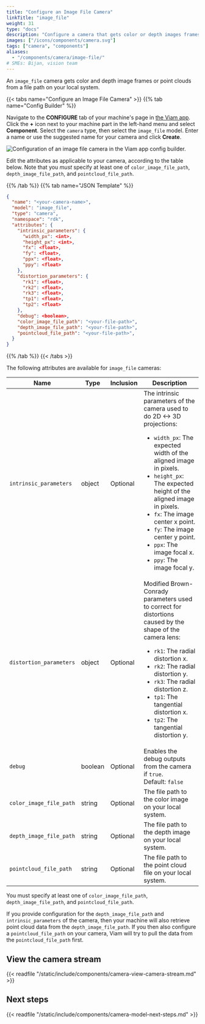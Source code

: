 ```yaml
---
title: "Configure an Image File Camera"
linkTitle: "image_file"
weight: 31
type: "docs"
description: "Configure a camera that gets color or depth images frames from a file path."
images: ["/icons/components/camera.svg"]
tags: ["camera", "components"]
aliases:
  - "/components/camera/image-file/"
# SMEs: Bijan, vision team
---
```


An `image_file` camera gets color and depth image frames or point clouds from a file path on your local system.

{{< tabs name="Configure an Image File Camera" >}}
{{% tab name="Config Builder" %}}

Navigate to the **CONFIGURE** tab of your machine's page in [the Viam app](https://app.viam.com).
Click the **+** icon next to your machine part in the left-hand menu and select **Component**.
Select the `camera` type, then select the `image_file` model.
Enter a name or use the suggested name for your camera and click **Create**.

![Configuration of an image file camera in the Viam app config builder.](/components/camera/configure-image-file.png)

Edit the attributes as applicable to your camera, according to the table below.
Note that you _must_ specify at least one of `color_image_file_path`, `depth_image_file_path`, and `pointcloud_file_path`.

{{% /tab %}}
{{% tab name="JSON Template" %}}

```json {class="line-numbers linkable-line-numbers"}
{
  "name": "<your-camera-name>",
  "model": "image_file",
  "type": "camera",
  "namespace": "rdk",
  "attributes": {
    "intrinsic_parameters": {
      "width_px": <int>,
      "height_px": <int>,
      "fx": <float>,
      "fy": <float>,
      "ppx": <float>,
      "ppy": <float>
    },
    "distortion_parameters": {
      "rk1": <float>,
      "rk2": <float>,
      "rk3": <float>,
      "tp1": <float>,
      "tp2": <float>
    },
    "debug": <boolean>,
    "color_image_file_path": "<your-file-path>",
    "depth_image_file_path": "<your-file-path>",
    "pointcloud_file_path": "<your-file-path>",
  }
}
```

{{% /tab %}}
{{< /tabs >}}

The following attributes are available for `image_file` cameras:

<!-- prettier-ignore -->
| Name | Type | Inclusion | Description |
| ---- | ---- | --------- | ----------- |
| `intrinsic_parameters` | object | Optional | The intrinsic parameters of the camera used to do 2D <-> 3D projections: <ul> <li> <code>width_px</code>: The expected width of the aligned image in pixels. </li> <li> <code>height_px</code>: The expected height of the aligned image in pixels. </li> <li> <code>fx</code>: The image center x point. </li> <li> <code>fy</code>: The image center y point. </li> <li> <code>ppx</code>: The image focal x. </li> <li> <code>ppy</code>: The image focal y. </li> </ul> |
| `distortion_parameters` | object | Optional | Modified Brown-Conrady parameters used to correct for distortions caused by the shape of the camera lens: <ul> <li> <code>rk1</code>: The radial distortion x. </li> <li> <code>rk2</code>: The radial distortion y. </li> <li> <code>rk3</code>: The radial distortion z. </li> <li> <code>tp1</code>: The tangential distortion x. </li> <li> <code>tp2</code>: The tangential distortion y. </li> </ul> |
| `debug` | boolean | Optional | Enables the debug outputs from the camera if `true`. <br> Default: `false` |
| `color_image_file_path` | string | Optional | The file path to the color image on your local system. |
| `depth_image_file_path` | string | Optional | The file path to the depth image on your local system. |
| `pointcloud_file_path` | string | Optional | The file path to the point cloud file on your local system. |

You must specify at least one of `color_image_file_path`, `depth_image_file_path`, and `pointcloud_file_path`.

If you provide configuration for the `depth_image_file_path` and `intrinsic_parameters` of the camera, then your machine will also retrieve point cloud data from the `depth_image_file_path`.
If you then also configure a `pointcloud_file_path` on your camera, Viam will try to pull the data from the `pointcloud_file_path` first.

## View the camera stream

{{< readfile "/static/include/components/camera-view-camera-stream.md" >}}

## Next steps

{{< readfile "/static/include/components/camera-model-next-steps.md" >}}
